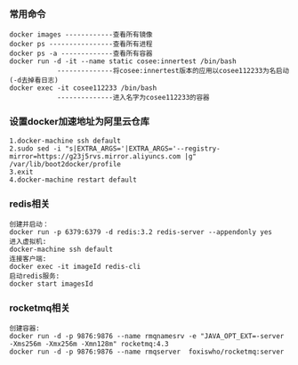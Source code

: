 ### 常用命令
    docker images ------------查看所有镜像
    docker ps ----------------查看所有进程
    docker ps -a -------------查看所有容器
    docker run -d -it --name static cosee:innertest /bin/bash 
                --------------将cosee:innertest版本的应用以cosee112233为名启动(-d去掉看日志)
    docker exec -it cosee112233 /bin/bash 
                --------------进入名字为cosee112233的容器

### 设置docker加速地址为阿里云仓库
    1.docker-machine ssh default
    2.sudo sed -i "s|EXTRA_ARGS='|EXTRA_ARGS='--registry-mirror=https://g23j5rvs.mirror.aliyuncs.com |g" /var/lib/boot2docker/profile
    3.exit
    4.docker-machine restart default
### redis相关
    创建并启动：
    docker run -p 6379:6379 -d redis:3.2 redis-server --appendonly yes
    进入虚拟机:
    docker-machine ssh default
    连接客户端:
    docker exec -it imageId redis-cli
    启动redis服务:
    docker start imagesId
### rocketmq相关
    创建容器:
    docker run -d -p 9876:9876 --name rmqnamesrv -e "JAVA_OPT_EXT=-server -Xms256m -Xmx256m -Xmn128m" rocketmq:4.3
    docker run -d -p 9876:9876 --name rmqserver  foxiswho/rocketmq:server
